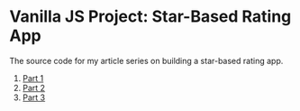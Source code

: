 # Vanilla JS Project: Star-Based Rating App

The source code for my article series on building a star-based rating app.

1. [Part 1](https://gomakethings.com/creating-a-star-based-rating-app-with-vanilla-javascript/)
2. [Part 2](https://gomakethings.com/setting-a-star-rating-on-click-or-enter-with-vanilla-js/)
3. [Part 3](https://gomakethings.com/showing-star-based-ratings-on-hover-or-focus-with-vanilla-javascript/)
